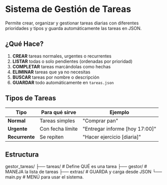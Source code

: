 # **Sistema de Gestión de Tareas**

Permite crear, organizar y gestionar tareas diarias con diferentes prioridades y tipos y guarda automáticamente las tareas en JSON.

## **¿Qué Hace?**

1. **CREAR** tareas normales, urgentes o recurrentes
2. **LISTAR** todas o solo pendientes (ordenadas por prioridad)
3. **COMPLETAR** tareas marcándolas como hechas
4. **ELIMINAR** tareas que ya no necesitas
5. **BUSCAR** tareas por nombre o descripción
6. **GUARDAR** todo automáticamente en `tareas.json`

## **Tipos de Tareas**

| **Tipo** | **Para qué sirve** | **Ejemplo** |
|----------|-------------------|-------------|
| **Normal** | Tareas simples | "Comprar pan" |
| **Urgente** | Con fecha límite | "Entregar informe [hoy 17:00]" |
| **Recurrente** | Se repiten | "Hacer ejercicio [diaria]" |

## **Estructura**

gestor_tareas/
├── tareas/     # Define QUÉ es una tarea
├── gestor/     # MANEJA la lista de tareas
├── extras/      # GUARDA y carga desde JSON
└── main.py     # MENÚ para usar el sistema.
